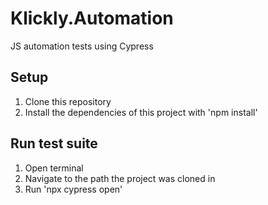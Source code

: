 # Klickly.Automation
JS automation tests using Cypress

## Setup
1. Clone this repository
2. Install the dependencies of this project with 'npm install'

## Run test suite
1. Open terminal
2. Navigate to the path the project was cloned in
3. Run 'npx cypress open'
